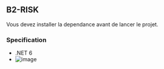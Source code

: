 ## B2-RISK

Vous devez installer la dependance avant de lancer le projet.

### Specification

- .NET 6
- ![image](https://user-images.githubusercontent.com/91829231/193802735-e29d8524-2eb2-48b8-ac12-8679abedfb07.png)
